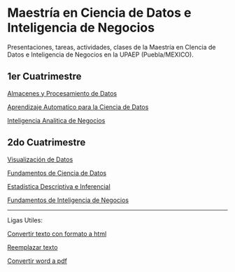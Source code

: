 # Maestría en Ciencia de Datos e Inteligencia de Negocios


Presentaciones, tareas, actividades, clases de la Maestría en CIencia de Datos e Inteligencia de Negocios en la UPAEP (Puebla/MEXICO).

1er Cuatrimestre
-- 

[Almacenes y Procesamiento de Datos](https://github.com/mosesmarin/Maestria-Ciencia-de-datos-e-inteligencia-de-negocios/tree/master/Almacenes-y-Procesamiento-de-Datos)

[Aprendizaje Automatico para la Ciencia de Datos](https://github.com/mosesmarin/Maestria-Ciencia-de-datos-e-inteligencia-de-negocios/tree/master/Aprendizaje-Automatico-Para-La-Ciencia-De-Datos)

[Inteligencia Analitica de Negocios](https://github.com/mosesmarin/Maestria-Ciencia-de-datos-e-inteligencia-de-negocios/tree/master/Inteligencia-Analitica-de-Negocios)

2do Cuatrimestre
--

[Visualización de Datos](https://github.com/mosesmarin/Maestria-Ciencia-de-datos-e-inteligencia-de-negocios/tree/master/Visualizacion-de-Datos)

[Fundamentos de Ciencia de Datos](https://github.com/mosesmarin/Maestria-Ciencia-de-datos-e-inteligencia-de-negocios/tree/master/Fundamentos-de-Ciencia-de-Datos)

[Estadística Descriptiva e Inferencial](https://github.com/mosesmarin/Maestria-Ciencia-de-datos-e-inteligencia-de-negocios/tree/master/Estadistica-Descriptiva-e-Inferencial)

[Fundamentos de Inteligencia de Negocios](https://github.com/mosesmarin/Maestria-Ciencia-de-datos-e-inteligencia-de-negocios/tree/master/Fundamentos-de-Inteligencia-de-Negocios)


---

Ligas Utiles:

[Convertir texto con formato a html](http://www.unit-conversion.info/texttools/text-to-html/)

[Reemplazar texto](http://www.unit-conversion.info/texttools/replace-text/)

[Convertir word a pdf](https://www.ilovepdf.com/word_to_pdf)


